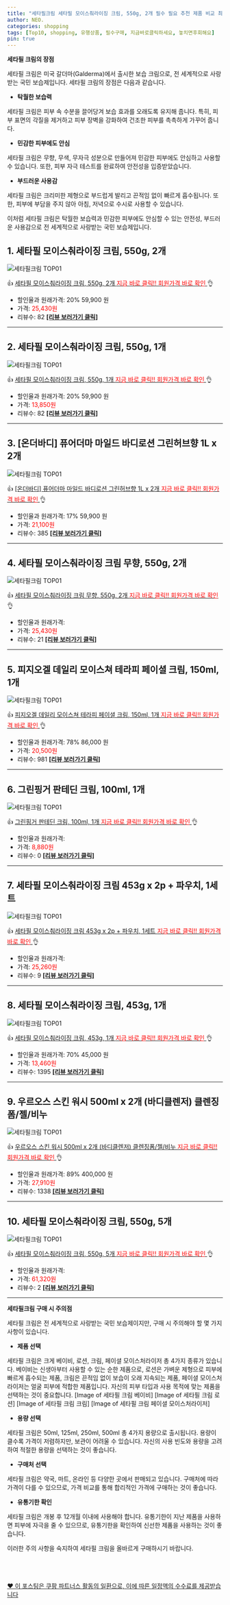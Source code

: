 ```yaml
---
title: "세타필크림 세타필 모이스춰라이징 크림, 550g, 2개 필수 필요 추천 제품 비교 최저 가격 비교 장점 구매 후기 구매평"
author: NEO.
categories: shopping
tags: [Top10, shopping, 유행상품, 필수구매, 지금바로클릭하세요, 놓치면후회해요]
pin: true
---
```

**세타필 크림의 장점**

세타필 크림은 미국 갈더마(Galderma)에서 출시한 보습 크림으로, 전 세계적으로 사랑받는 국민 보습제입니다. 세타필 크림의 장점은 다음과 같습니다.

* **탁월한 보습력**

세타필 크림은 피부 속 수분을 끌어당겨 보습 효과를 오래도록 유지해 줍니다. 특히, 피부 표면의 각질을 제거하고 피부 장벽을 강화하여 건조한 피부를 촉촉하게 가꾸어 줍니다.

* **민감한 피부에도 안심**

세타필 크림은 무향, 무색, 무자극 성분으로 만들어져 민감한 피부에도 안심하고 사용할 수 있습니다. 또한, 피부 자극 테스트를 완료하여 안전성을 입증받았습니다.

* **부드러운 사용감**

세타필 크림은 크리미한 제형으로 부드럽게 발리고 끈적임 없이 빠르게 흡수됩니다. 또한, 피부에 부담을 주지 않아 아침, 저녁으로 수시로 사용할 수 있습니다.

이처럼 세타필 크림은 탁월한 보습력과 민감한 피부에도 안심할 수 있는 안전성, 부드러운 사용감으로 전 세계적으로 사랑받는 국민 보습제입니다.

   

## 1. 세타필 모이스춰라이징 크림, 550g, 2개

![세타필크림 TOP01](https://thumbnail8.coupangcdn.com/thumbnails/remote/490x490ex/image/retail/images/84e0d74f-47fd-42ce-b98b-3ced4bb43fe33302360238191837078.png)


👍 [세타필 모이스춰라이징 크림, 550g, 2개 <font color=red> 지금 바로 클릭!! 회원가격 바로 확인 </font> ](https://link.coupang.com/re/AFFSDP?lptag=AF3617701&subid=GithubCoopas&pageKey=6453223223&traceid=V0-153&itemId=18173726653&vendorItemId=85322986649) 👌 


- 할인율과 원래가격: 20%  59,900   원
- 가격: <span style='color:red'>25,430원</span>
- 리뷰수: 82  [**[리뷰 보러가기 클릭]**](https://link.coupang.com/re/AFFSDP?lptag=AF3617701&subid=GithubCoopas&pageKey=6453223223&traceid=V0-153&itemId=18173726653&vendorItemId=85322986649)

---


   

## 2. 세타필 모이스춰라이징 크림, 550g, 1개

![세타필크림 TOP01](https://thumbnail7.coupangcdn.com/thumbnails/remote/490x490ex/image/retail/images/544082951406698-0e9dc25f-dd03-4da4-bcd4-ddc11768a4fc.jpg)


👍 [세타필 모이스춰라이징 크림, 550g, 1개 <font color=red> 지금 바로 클릭!! 회원가격 바로 확인 </font> ](https://link.coupang.com/re/AFFSDP?lptag=AF3617701&subid=GithubCoopas&pageKey=6453223223&traceid=V0-153&itemId=14017346930&vendorItemId=80519514869) 👌 


- 할인율과 원래가격: 20%  59,900   원
- 가격: <span style='color:red'>13,850원</span>
- 리뷰수: 82  [**[리뷰 보러가기 클릭]**](https://link.coupang.com/re/AFFSDP?lptag=AF3617701&subid=GithubCoopas&pageKey=6453223223&traceid=V0-153&itemId=14017346930&vendorItemId=80519514869)

---


   

## 3. [온더바디] 퓨어더마 마일드 바디로션 그린허브향 1L x 2개

![세타필크림 TOP01](https://thumbnail7.coupangcdn.com/thumbnails/remote/490x490ex/image/vendor_inventory/c1b8/434fd66abefb48a781c91c2e360709cbc0c6fa54c4496d4e7ddc7d9e1dde.jpg)


👍 [[온더바디] 퓨어더마 마일드 바디로션 그린허브향 1L x 2개 <font color=red> 지금 바로 클릭!! 회원가격 바로 확인 </font> ](https://link.coupang.com/re/AFFSDP?lptag=AF3617701&subid=GithubCoopas&pageKey=5314334755&traceid=V0-153&itemId=15240327237&vendorItemId=80519998474) 👌 


- 할인율과 원래가격: 17%  59,900   원
- 가격: <span style='color:red'>21,100원</span>
- 리뷰수: 385  [**[리뷰 보러가기 클릭]**](https://link.coupang.com/re/AFFSDP?lptag=AF3617701&subid=GithubCoopas&pageKey=5314334755&traceid=V0-153&itemId=15240327237&vendorItemId=80519998474)

---


   

## 4. 세타필 모이스춰라이징 크림 무향, 550g, 2개

![세타필크림 TOP01](https://thumbnail10.coupangcdn.com/thumbnails/remote/490x490ex/image/retail/images/21192733-3248-4a1f-90f1-8382959b17926963404513529871378.png)


👍 [세타필 모이스춰라이징 크림 무향, 550g, 2개 <font color=red> 지금 바로 클릭!! 회원가격 바로 확인 </font> ](https://link.coupang.com/re/AFFSDP?lptag=AF3617701&subid=GithubCoopas&pageKey=6659210845&traceid=V0-153&itemId=19576325058&vendorItemId=86683967031) 👌 


- 할인율과 원래가격: 
- 가격: <span style='color:red'>25,430원</span>
- 리뷰수: 21  [**[리뷰 보러가기 클릭]**](https://link.coupang.com/re/AFFSDP?lptag=AF3617701&subid=GithubCoopas&pageKey=6659210845&traceid=V0-153&itemId=19576325058&vendorItemId=86683967031)

---


   

## 5. 피지오겔 데일리 모이스쳐 테라피 페이셜 크림, 150ml, 1개

![세타필크림 TOP01](https://thumbnail7.coupangcdn.com/thumbnails/remote/490x490ex/image/vendor_inventory/55ad/b97a73f028a69f6550b982331ead7400cf212d9777e11d5a68e70cf27f73.jpg)


👍 [피지오겔 데일리 모이스쳐 테라피 페이셜 크림, 150ml, 1개 <font color=red> 지금 바로 클릭!! 회원가격 바로 확인 </font> ](https://link.coupang.com/re/AFFSDP?lptag=AF3617701&subid=GithubCoopas&pageKey=6492007298&traceid=V0-153&itemId=14692254&vendorItemId=78479827844) 👌 


- 할인율과 원래가격: 78%  86,000   원
- 가격: <span style='color:red'>20,500원</span>
- 리뷰수: 981  [**[리뷰 보러가기 클릭]**](https://link.coupang.com/re/AFFSDP?lptag=AF3617701&subid=GithubCoopas&pageKey=6492007298&traceid=V0-153&itemId=14692254&vendorItemId=78479827844)

---


   

## 6. 그린핑거 판테딘 크림, 100ml, 1개

![세타필크림 TOP01](https://thumbnail8.coupangcdn.com/thumbnails/remote/490x490ex/image/retail/images/2022/12/07/9/8/47a5b26f-de1a-4393-99f6-b2d28eb7f2f9.png)


👍 [그린핑거 판테딘 크림, 100ml, 1개 <font color=red> 지금 바로 클릭!! 회원가격 바로 확인 </font> ](https://link.coupang.com/re/AFFSDP?lptag=AF3617701&subid=GithubCoopas&pageKey=6975545088&traceid=V0-153&itemId=17025393478&vendorItemId=84200798061) 👌 


- 할인율과 원래가격: 
- 가격: <span style='color:red'>8,880원</span>
- 리뷰수: 0  [**[리뷰 보러가기 클릭]**](https://link.coupang.com/re/AFFSDP?lptag=AF3617701&subid=GithubCoopas&pageKey=6975545088&traceid=V0-153&itemId=17025393478&vendorItemId=84200798061)

---


   

## 7. 세타필 모이스춰라이징 크림 453g x 2p + 파우치, 1세트

![세타필크림 TOP01](https://thumbnail9.coupangcdn.com/thumbnails/remote/490x490ex/image/retail/images/2345129828035538-ba58cadb-dc64-4a0f-8bad-79b1c97bccf4.png)


👍 [세타필 모이스춰라이징 크림 453g x 2p + 파우치, 1세트 <font color=red> 지금 바로 클릭!! 회원가격 바로 확인 </font> ](https://link.coupang.com/re/AFFSDP?lptag=AF3617701&subid=GithubCoopas&pageKey=36247229&traceid=V0-153&itemId=134231666&vendorItemId=80570339856) 👌 


- 할인율과 원래가격: 
- 가격: <span style='color:red'>25,260원</span>
- 리뷰수: 9  [**[리뷰 보러가기 클릭]**](https://link.coupang.com/re/AFFSDP?lptag=AF3617701&subid=GithubCoopas&pageKey=36247229&traceid=V0-153&itemId=134231666&vendorItemId=80570339856)

---


   

## 8. 세타필 모이스춰라이징 크림, 453g, 1개

![세타필크림 TOP01](https://thumbnail8.coupangcdn.com/thumbnails/remote/490x490ex/image/retail/images/2025188293739390-1dcaf0b8-8664-4441-864d-71610312a388.jpg)


👍 [세타필 모이스춰라이징 크림, 453g, 1개 <font color=red> 지금 바로 클릭!! 회원가격 바로 확인 </font> ](https://link.coupang.com/re/AFFSDP?lptag=AF3617701&subid=GithubCoopas&pageKey=6453223223&traceid=V0-153&itemId=13261817474&vendorItemId=80519500808) 👌 


- 할인율과 원래가격: 70%  45,000   원
- 가격: <span style='color:red'>13,460원</span>
- 리뷰수: 1395  [**[리뷰 보러가기 클릭]**](https://link.coupang.com/re/AFFSDP?lptag=AF3617701&subid=GithubCoopas&pageKey=6453223223&traceid=V0-153&itemId=13261817474&vendorItemId=80519500808)

---


   

## 9. 우르오스 스킨 워시 500ml x 2개 (바디클렌저) 클렌징폼/젤/비누

![세타필크림 TOP01](https://thumbnail9.coupangcdn.com/thumbnails/remote/490x490ex/image/vendor_inventory/bba4/0fbf350a0c658fd26e46cc79e9daf6b61b91ca64d3ddeb4b3d4cbffff76c.jpg)


👍 [우르오스 스킨 워시 500ml x 2개 (바디클렌저) 클렌징폼/젤/비누 <font color=red> 지금 바로 클릭!! 회원가격 바로 확인 </font> ](https://link.coupang.com/re/AFFSDP?lptag=AF3617701&subid=GithubCoopas&pageKey=7502938540&traceid=V0-153&itemId=9732201972&vendorItemId=4283742558) 👌 


- 할인율과 원래가격: 89%  400,000   원
- 가격: <span style='color:red'>27,910원</span>
- 리뷰수: 1338  [**[리뷰 보러가기 클릭]**](https://link.coupang.com/re/AFFSDP?lptag=AF3617701&subid=GithubCoopas&pageKey=7502938540&traceid=V0-153&itemId=9732201972&vendorItemId=4283742558)

---


   

## 10. 세타필 모이스춰라이징 크림, 550g, 5개

![세타필크림 TOP01](https://thumbnail10.coupangcdn.com/thumbnails/remote/490x490ex/image/vendor_inventory/a016/9eb1f351ff257382abbf8ecf8c4fcdd4e1d23412294250b5ec2117bc70d2.JPG)


👍 [세타필 모이스춰라이징 크림, 550g, 5개 <font color=red> 지금 바로 클릭!! 회원가격 바로 확인 </font> ](https://link.coupang.com/re/AFFSDP?lptag=AF3617701&subid=GithubCoopas&pageKey=6453223223&traceid=V0-153&itemId=18173728344&vendorItemId=85322988360) 👌 


- 할인율과 원래가격: 
- 가격: <span style='color:red'>61,320원</span>
- 리뷰수: 2  [**[리뷰 보러가기 클릭]**](https://link.coupang.com/re/AFFSDP?lptag=AF3617701&subid=GithubCoopas&pageKey=6453223223&traceid=V0-153&itemId=18173728344&vendorItemId=85322988360)

---
**세타필크림 구매 시 주의점**

세타필 크림은 전 세계적으로 사랑받는 국민 보습제이지만, 구매 시 주의해야 할 몇 가지 사항이 있습니다.

* **제품 선택**

세타필 크림은 크게 베이비, 로션, 크림, 페이셜 모이스처라이저 총 4가지 종류가 있습니다. 베이비는 신생아부터 사용할 수 있는 순한 제품으로, 로션은 가벼운 제형으로 피부에 빠르게 흡수되는 제품, 크림은 끈적임 없이 보습이 오래 지속되는 제품, 페이셜 모이스처라이저는 얼굴 피부에 적합한 제품입니다. 자신의 피부 타입과 사용 목적에 맞는 제품을 선택하는 것이 중요합니다.
[Image of 세타필 크림 베이비]
[Image of 세타필 크림 로션]
[Image of 세타필 크림 크림]
[Image of 세타필 크림 페이셜 모이스처라이저]

* **용량 선택**

세타필 크림은 50ml, 125ml, 250ml, 500ml 총 4가지 용량으로 출시됩니다. 용량이 클수록 가격이 저렴하지만, 보관이 어려울 수 있습니다. 자신의 사용 빈도와 용량을 고려하여 적절한 용량을 선택하는 것이 좋습니다.

* **구매처 선택**

세타필 크림은 약국, 마트, 온라인 등 다양한 곳에서 판매되고 있습니다. 구매처에 따라 가격이 다를 수 있으므로, 가격 비교를 통해 합리적인 가격에 구매하는 것이 좋습니다.

* **유통기한 확인**

세타필 크림은 개봉 후 12개월 이내에 사용해야 합니다. 유통기한이 지난 제품을 사용하면 피부에 자극을 줄 수 있으므로, 유통기한을 확인하여 신선한 제품을 사용하는 것이 좋습니다.

이러한 주의 사항을 숙지하여 세타필 크림을 올바르게 구매하시기 바랍니다.<br><br><br><br><br> [ ❤  이 포스팅은 쿠팡 파트너스 활동의 일환으로, 이에 따른 일정액의 수수료를 제공받습니다](https://link.coupang.com/a/bcEFyh)